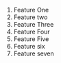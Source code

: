 1. Feature One
2. Feature two
3. Feature Three
4. Feature Four
5. Feature Five
6. Feature six
7. Feature seven
